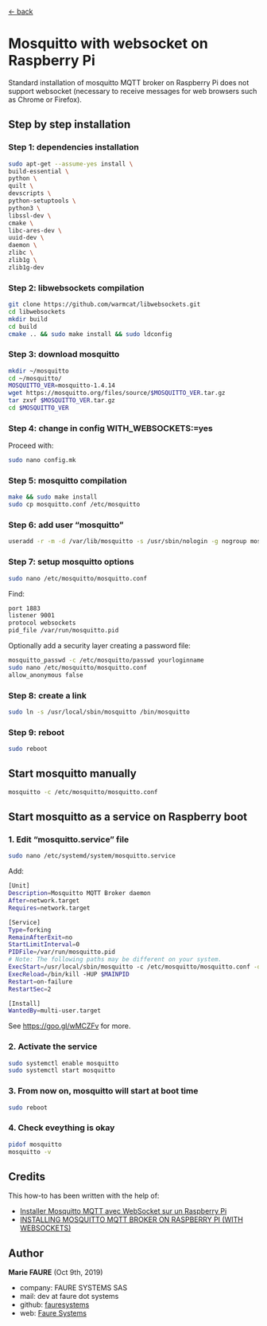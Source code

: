 ﻿[<- back](README.md)

# Mosquitto with websocket on Raspberry Pi
Standard installation of mosquitto MQTT broker on Raspberry Pi does not support websocket (necessary to receive messages for web browsers such as Chrome or Firefox).

## Step by step installation

### Step 1: dependencies installation
```bash
sudo apt-get --assume-yes install \
build-essential \
python \
quilt \
devscripts \
python-setuptools \
python3 \
libssl-dev \
cmake \
libc-ares-dev \
uuid-dev \
daemon \
zlibc \
zlib1g \
zlib1g-dev
```

### Step 2: libwebsockets compilation
```bash
git clone https://github.com/warmcat/libwebsockets.git
cd libwebsockets
mkdir build
cd build
cmake .. && sudo make install && sudo ldconfig
```

### Step 3: download mosquitto
```bash
mkdir ~/mosquitto
cd ~/mosquitto/
MOSQUITTO_VER=mosquitto-1.4.14
wget https://mosquitto.org/files/source/$MOSQUITTO_VER.tar.gz
tar zxvf $MOSQUITTO_VER.tar.gz
cd $MOSQUITTO_VER
```

### Step 4:  change in config WITH_WEBSOCKETS:=yes
Proceed with:
```bash
sudo nano config.mk
```

### Step 5: mosquitto compilation
```bash
make && sudo make install
sudo cp mosquitto.conf /etc/mosquitto
```

### Step 6: add user “mosquitto”
```bash
useradd -r -m -d /var/lib/mosquitto -s /usr/sbin/nologin -g nogroup mosquitto
```

### Step 7: setup mosquitto options
```bash
sudo nano /etc/mosquitto/mosquitto.conf
```
Find:
```bash
port 1883
listener 9001
protocol websockets
pid_file /var/run/mosquitto.pid
```
Optionally add a security layer creating a password file:
```bash
mosquitto_passwd -c /etc/mosquitto/passwd yourloginname
sudo nano /etc/mosquitto/mosquitto.conf
allow_anonymous false
```

### Step 8: create a link
```bash
sudo ln -s /usr/local/sbin/mosquitto /bin/mosquitto
```

### Step 9: reboot
```bash
sudo reboot
```

## Start mosquitto manually
```bash
mosquitto -c /etc/mosquitto/mosquitto.conf
```

## Start mosquitto as a service on Raspberry boot

### 1. Edit “mosquitto.service” file
```bash
sudo nano /etc/systemd/system/mosquitto.service
```
Add:
```bash
[Unit]
Description=Mosquitto MQTT Broker daemon
After=network.target
Requires=network.target

[Service] 
Type=forking 
RemainAfterExit=no 
StartLimitInterval=0 
PIDFile=/var/run/mosquitto.pid 
# Note: The following paths may be different on your system.
ExecStart=/usr/local/sbin/mosquitto -c /etc/mosquitto/mosquitto.conf -d 
ExecReload=/bin/kill -HUP $MAINPID 
Restart=on-failure 
RestartSec=2

[Install] 
WantedBy=multi-user.target
```
See <https://goo.gl/wMCZFv> for more.

### 2. Activate the service
```bash
sudo systemctl enable mosquitto
sudo systemctl start mosquitto
```

### 3. From now on, mosquitto will start at boot time
```bash
sudo reboot
```

### 4. Check eveything is okay
```bash
pidof mosquitto
mosquitto -v
```


## Credits
This how-to has been written with the help of:
* <a href="https://ouilogique.com/mosquitto-mqtt-raspbery/" target="_blank">Installer Mosquitto MQTT avec WebSocket sur un Raspberry Pi</a>
* <a href="https://xperimentia.com/2015/08/20/installing-mosquitto-mqtt-broker-on-raspberry-pi-with-websockets/" target="_blank">INSTALLING MOSQUITTO MQTT BROKER ON RASPBERRY PI (WITH WEBSOCKETS)</a>


## Author

**Marie FAURE** (Oct 9th, 2019)
* company: FAURE SYSTEMS SAS
* mail: dev at faure dot systems
* github: <a href="https://github.com/fauresystems?tab=repositories" target="_blank">fauresystems</a>
* web: <a href="https://faure.systems/" target="_blank">Faure Systems</a>